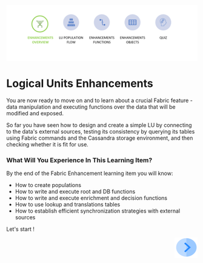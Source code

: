 ![](/academy/Training_Level_1/05_LU_Enhancements/images/EnhancementOverviewState.PNG)


# Logical Units Enhancements

You are now ready to move on and to learn about a crucial Fabric feature - data manipulation and executing functions over the data that will be modified and exposed. 

So far you have seen how to design and create a simple LU by connecting to the data's external sources, testing its consistency by querying its tables using Fabric commands and the Cassandra storage environment, and then checking whether it is fit for use. 

 

### What Will You Experience In This Learning Item?

By the end of the Fabric Enhancement learning item you will know:

- How to create populations
- How to write and execute root and DB functions 
- How to write and execute enrichment and decision functions
- How to use lookup and translations tables
- How to establish efficient synchronization strategies with external sources

 

Let's start !

[<img align="right" width="60" height="54" src="/articles/images/Next.png">](/academy/Training_Level_1/05_LU_Enhancements/02_LU_Enhancements_PopulationMap_flow.md)
